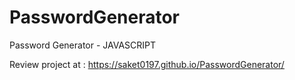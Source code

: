 # PasswordGenerator
Password Generator - JAVASCRIPT

Review project at : https://saket0197.github.io/PasswordGenerator/
